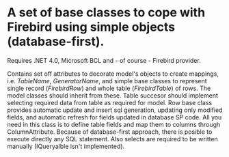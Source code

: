 # A set of base classes to cope with Firebird using simple objects (database-first).
Requires .NET 4.0, Microsoft BCL and - of course - Firebird provider.

Contains set off attributes to decorate model's objects to create mappings, i.e. *TableName*, *GeneratorName*, and simple base classes to represent single record (*FirebirdRow*) and whole table (*FirebirdTable*) of rows. The model classes should inherit from these. Table succesor should implement selecting required data from table as required for model.
Row base class provides automatic update and insert sql generation, updating only modified fields, and automatic refresh for fields updated in database SP code. All you need in this class is to define table fields and map them to columns through ColumnAttribute.
Because of database-first approach, there is posible to execute directly any SQL statement. Also selects are required to be written manually (IQueryalble isn't implemented).
